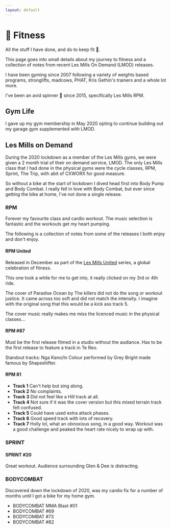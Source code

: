 ```yaml
---
layout: default
---
```


# 🏃 Fitness

All the stuff I have done, and do to keep fit 💪. 

This page goes into small details about my journey to fitness and a collection of notes from recent Les Mills On Demand (LMOD) releases.

I have been gyming since 2007 following a variety of weights based programs, stronglifts, madcows, PHAT, Kris Gethin's trainers and a whole lot more. 

I've been an avid spinner 🚴 since 2015, specifically Les Mills RPM.

## Gym Life

I gave up my gym membership in May 2020 opting to continue building out my garage gym supplemented with LMOD.

## Les Mills on Demand

During the 2020 lockdown as a member of the Les Mills gyms, we were given a 2 month trial of their on demand service, LMOD. The only Les Mills class that I had done in the physical gyms were the cycle classes, RPM, Sprint, The Trip, with abit of CXWORX for good measure. 

So without a bike at the start of lockdown I dived head first into Body Pump and Body Combat. I really fell in love with Body Combat, but ever since getting the bike at home, I've not done a single release.

### RPM

Forever my favourite class and cardio workout. The music selection is fantastic and the workouts get my heart pumping.

The following is a collection of notes from some of the releases I both enjoy and don't enjoy.

#### RPM United

Released in December as part of the [Les Mills United](https://www.lesmills.com/united/) series, a global celebration of fitness.

This one took a while for me to get into, it really clicked on my 3rd or 4th ride. 

The cover of Paradise Ocean by The killers did not do the song or workout justice. It came across too soft and did not match the intensity. I imagine with the original song that this would be a kick ass track 5. 

The cover music really makes me miss the licenced music in the physical classes...

#### RPM #87

Must be the first release filmed in a studio without the audiance. Has to be the first release to feature a track in Te Reo.

Standout tracks: Nga Kano/In Colour performed by Grey Bright made famous by Shapeshifter.

#### RPM 81

- **Track 1** Can't help but sing along.
- **Track 2** No complaints.
- **Track 3** Did not feel like a Hill track at all.
- **Track 4** Not sure if it was the cover version but this mixed terrain track felt confused.
- **Track 5** Could have used extra attack phases.
- **Track 6** Good speed track with lots of recovery.
- **Track 7** Holly lol, what an obnoxious song, in a good way. Workout was a good challenge and peaked the heart rate nicely to wrap up with.

### SPRINT

#### SPRINT #20

Great workout. Audience surrounding Glen & Dee is distracting.

### BODYCOMBAT

Discovered down the lockdown of 2020, was my cardio fix for a number of months until I got a bike for my home gym.

* BODYCOMBAT MMA Blast #01
* BODYCOMBAT #69
* BODYCOMBAT #73
* BODYCOMBAT #82